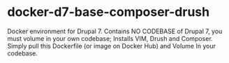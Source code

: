# docker-d7-base-composer-drush
Docker environment for Drupal 7. Contains NO CODEBASE of Drupal 7, you must volume in your own codebase; Installs VIM, Drush and Composer. Simply pull this Dockerfile (or image on Docker Hub) and Volume In your codebase.
